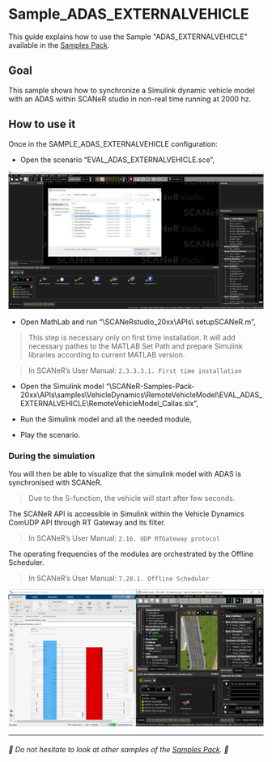 # Sample_ADAS_EXTERNALVEHICLE

This guide explains how to use the Sample "ADAS_EXTERNALVEHICLE" available in the [Samples Pack](https://github.com/AVSimulation/SCANeR-Samples-Pack).

## Goal

This sample shows how to synchronize a Simulink dynamic vehicle model with an ADAS within SCANeR studio in non-real time running at 2000 hz.

## How to use it

Once in the SAMPLE_ADAS_EXTERNALVEHICLE configuration:

* Open the scenario “EVAL_ADAS_EXTERNALVEHICLE.sce”,

![scenario](./assets/sce.PNG)

* Open MathLab and run “\SCANeRstudio_20xx\APIs\ setupSCANeR.m”,

> This step is necessary only on first time installation. It will add necessary pathes to the MATLAB Set Path and prepare Simulink libraries according to current MATLAB version.

> In SCANeR’s User Manual: `2.3.3.3.1. First time installation`

* Open the Simulink model “\SCANeR-Samples-Pack-20xx\APIs\samples\VehicleDynamics\RemoteVehicleModel\EVAL_ADAS_EXTERNALVEHICLE\RemoteVehicleModel_Callas.slx”,

* Run the Simulink model and all the needed module,

* Play the scenario.

### During the simulation

You will then be able to visualize that the simulink model with ADAS is synchronised with SCANeR.

> Due to the S-function, the vehicle will start after few seconds.

The SCANeR API is accessible in Simulink within the Vehicle Dynamics ComUDP API through RT Gateway and its filter.

> In SCANeR’s User Manual: `2.16. UDP RTGateway protocol`

The operating frequencies of the modules are orchestrated by the Offline Scheduler.

> In SCANeR’s User Manual: `7.28.1. Offline Scheduler`

![Capture](./assets/Capture.PNG)

_______________________________________________

###### :car: Do not hesitate to look at other samples of the [Samples Pack](https://github.com/AVSimulation/SCANeR-Samples-Pack). :car:

